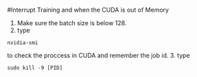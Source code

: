 #Interrupt Training and when the CUDA is out of Memory
1. Make sure the batch size is below 128.
2. type
```
nvidia-smi
```
to check the proccess in CUDA and remember the job id.
3. type 
```
sudo kill -9 [PID]
```
